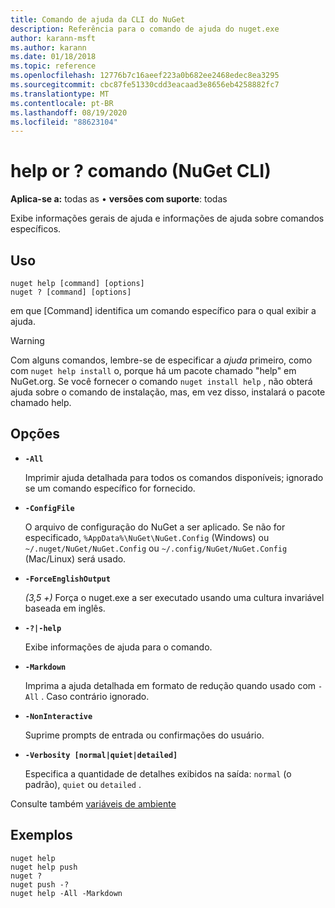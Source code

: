 ```yaml
---
title: Comando de ajuda da CLI do NuGet
description: Referência para o comando de ajuda do nuget.exe
author: karann-msft
ms.author: karann
ms.date: 01/18/2018
ms.topic: reference
ms.openlocfilehash: 12776b7c16aeef223a0b682ee2468edec8ea3295
ms.sourcegitcommit: cbc87fe51330cdd3eacaad3e8656eb4258882fc7
ms.translationtype: MT
ms.contentlocale: pt-BR
ms.lasthandoff: 08/19/2020
ms.locfileid: "88623104"
---
```

# <a name="help-or--command-nuget-cli"></a>help or ? comando (NuGet CLI)

**Aplica-se a:** todas as &bullet; **versões com suporte**: todas

Exibe informações gerais de ajuda e informações de ajuda sobre comandos específicos.

## <a name="usage"></a>Uso

```cli
nuget help [command] [options]
nuget ? [command] [options]
```

em que [Command] identifica um comando específico para o qual exibir a ajuda.

> [!Warning]
> Com alguns comandos, lembre-se de especificar a *ajuda* primeiro, como com `nuget help install` o, porque há um pacote chamado "help" em NuGet.org. Se você fornecer o comando `nuget install help` , não obterá ajuda sobre o comando de instalação, mas, em vez disso, instalará o pacote chamado help.

## <a name="options"></a>Opções

- **`-All`**

  Imprimir ajuda detalhada para todos os comandos disponíveis; ignorado se um comando específico for fornecido.

- **`-ConfigFile`**

  O arquivo de configuração do NuGet a ser aplicado. Se não for especificado, `%AppData%\NuGet\NuGet.Config` (Windows) ou `~/.nuget/NuGet/NuGet.Config` ou `~/.config/NuGet/NuGet.Config` (Mac/Linux) será usado.

- **`-ForceEnglishOutput`**

  *(3,5 +)* Força o nuget.exe a ser executado usando uma cultura invariável baseada em inglês.

- **`-?|-help`**

  Exibe informações de ajuda para o comando.

- **`-Markdown`**

  Imprima a ajuda detalhada em formato de redução quando usado com `-All` . Caso contrário ignorado.

- **`-NonInteractive`**

  Suprime prompts de entrada ou confirmações do usuário.

- **`-Verbosity [normal|quiet|detailed]`**

  Especifica a quantidade de detalhes exibidos na saída: `normal` (o padrão), `quiet` ou `detailed` .

Consulte também [variáveis de ambiente](cli-ref-environment-variables.md)

## <a name="examples"></a>Exemplos

```cli
nuget help
nuget help push
nuget ?
nuget push -?
nuget help -All -Markdown
```

